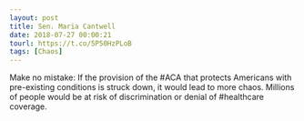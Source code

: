 ```yaml
---
layout: post
title: Sen. Maria Cantwell
date: 2018-07-27 00:00:21
tourl: https://t.co/5P50HzPLoB
tags: [Chaos]
---
```

Make no mistake: If the provision of the #ACA that protects Americans with pre-existing conditions is struck down, it would lead to more chaos. Millions of people would be at risk of discrimination or denial of #healthcare coverage.